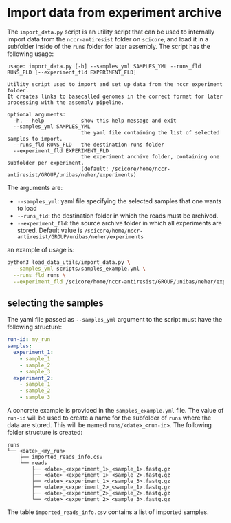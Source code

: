 # Import data from experiment archive

The `import_data.py` script is an utility script that can be used to internally import data from the `nccr-antiresist` folder on `scicore`, and load it in a subfolder inside of the `runs` folder for later assembly.
The script has the following usage:

```
usage: import_data.py [-h] --samples_yml SAMPLES_YML --runs_fld RUNS_FLD [--experiment_fld EXPERIMENT_FLD]

Utility script used to import and set up data from the nccr experiment folder.
It creates links to basecalled genomes in the correct format for later processing with the assembly pipeline.

optional arguments:
  -h, --help            show this help message and exit
  --samples_yml SAMPLES_YML
                        the yaml file containing the list of selected samples to import.
  --runs_fld RUNS_FLD   the destination runs folder
  --experiment_fld EXPERIMENT_FLD
                        the experiment archive folder, containing one subfolder per experiment.
                        (default: /scicore/home/nccr-antiresist/GROUP/unibas/neher/experiments)
```
The arguments are:
- `--samples_yml`: yaml file specifying the selected samples that one wants to load
- `--runs_fld`: the destination folder in which the reads must be archived.
- `--experiment_fld`: the source archive folder in which all experiments are stored. Default value is `/scicore/home/nccr-antiresist/GROUP/unibas/neher/experiments`

an example of usage is:
```bash
python3 load_data_utils/import_data.py \
  --samples_yml scripts/samples_example.yml \
  --runs_fld runs \
  --experiment_fld /scicore/home/nccr-antiresist/GROUP/unibas/neher/experiments
```


## selecting the samples

The yaml file passed as `--samples_yml` argument to the script must have the following structure:

```yaml
run-id: my_run
samples:
  experiment_1:
    - sample_1
    - sample_2
    - sample_3
  experiment_2:
    - sample_1
    - sample_2
    - sample_3
```
A concrete example is provided in the `samples_example.yml` file.
The value of `run-id` will be used to create a name for the subfolder of `runs` where the data are stored. This will be named `runs/<date>_<run-id>`. The following folder structure is created:

```
runs
└── <date>_<my_run>
    ├── imported_reads_info.csv
    └── reads
        ├── <date>_<experiment_1>_<sample_1>.fastq.gz
        ├── <date>_<experiment_1>_<sample_2>.fastq.gz
        ├── <date>_<experiment_1>_<sample_3>.fastq.gz
        ├── <date>_<experiment_2>_<sample_1>.fastq.gz
        ├── <date>_<experiment_2>_<sample_2>.fastq.gz
        └── <date>_<experiment_2>_<sample_3>.fastq.gz
```

The table `imported_reads_info.csv` contains a list of imported samples.
